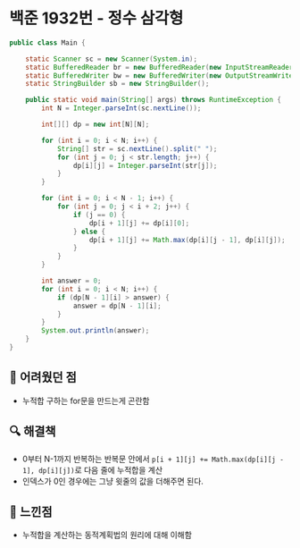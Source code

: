 # 백준 1932번 - 정수 삼각형

```java
public class Main {

    static Scanner sc = new Scanner(System.in);
    static BufferedReader br = new BufferedReader(new InputStreamReader(System.in));
    static BufferedWriter bw = new BufferedWriter(new OutputStreamWriter(System.out));
    static StringBuilder sb = new StringBuilder();

    public static void main(String[] args) throws RuntimeException {
        int N = Integer.parseInt(sc.nextLine());

        int[][] dp = new int[N][N];

        for (int i = 0; i < N; i++) {
            String[] str = sc.nextLine().split(" ");
            for (int j = 0; j < str.length; j++) {
                dp[i][j] = Integer.parseInt(str[j]);
            }
        }

        for (int i = 0; i < N - 1; i++) {
            for (int j = 0; j < i + 2; j++) {
                if (j == 0) {
                    dp[i + 1][j] += dp[i][0];
                } else {
                    dp[i + 1][j] += Math.max(dp[i][j - 1], dp[i][j]);
                }
            }
        }

        int answer = 0;
        for (int i = 0; i < N; i++) {
            if (dp[N - 1][i] > answer) {
                answer = dp[N - 1][i];
            }
        }
        System.out.println(answer);
    }
}
```

## 🚨 어려웠던 점

- 누적합 구하는 for문을 만드는게 곤란함

## 🔍 해결책

- 0부터 N-1까지 반복하는 반복문 안에서 `p[i + 1][j] += Math.max(dp[i][j - 1], dp[i][j])`로 다음 줄에 누적합을 계산
- 인덱스가 0인 경우에는 그냥 윗줄의 값을 더해주면 된다.

## 🌈 느낀점

- 누적합을 계산하는 동적계획법의 원리에 대해 이해함
